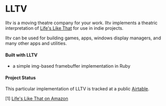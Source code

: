 # LLTV

lltv is a moving theatre company for your work. lltv implements a theatric interpretation of [Life's Like That](1) for use in indie projects. 

lltv can be used for building games, apps, windows display managers, and many other apps and utilities.

#### Built with LLTV
* a simple img-based framebuffer implementation in Ruby

#### Project Status
This particular implementation of LLTV is tracked at a public [Airtable](https://airtable.com/shrXISRCz3sM8dvyG/tblYTN391oTAOVd03).

[1] [Life's Like That on Amazon](https://www.amazon.in/Lifes-Like-That-Sisir-Koppaka-ebook/dp/B08N6RW95V/ref=sr_1_6?dchild=1&keywords=life%27s+like+that&qid=1608663484&sr=8-6)